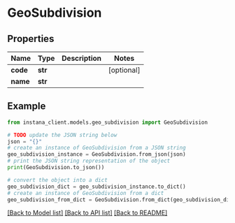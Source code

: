 # GeoSubdivision


## Properties

Name | Type | Description | Notes
------------ | ------------- | ------------- | -------------
**code** | **str** |  | [optional] 
**name** | **str** |  | 

## Example

```python
from instana_client.models.geo_subdivision import GeoSubdivision

# TODO update the JSON string below
json = "{}"
# create an instance of GeoSubdivision from a JSON string
geo_subdivision_instance = GeoSubdivision.from_json(json)
# print the JSON string representation of the object
print(GeoSubdivision.to_json())

# convert the object into a dict
geo_subdivision_dict = geo_subdivision_instance.to_dict()
# create an instance of GeoSubdivision from a dict
geo_subdivision_from_dict = GeoSubdivision.from_dict(geo_subdivision_dict)
```
[[Back to Model list]](../README.md#documentation-for-models) [[Back to API list]](../README.md#documentation-for-api-endpoints) [[Back to README]](../README.md)


